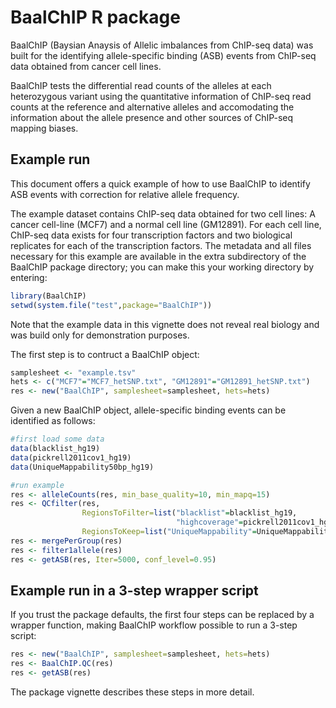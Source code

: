 # BaalChIP R package

BaalChIP (Baysian Anaysis of Allelic imbalances from ChIP-seq data) was built for the identifying allele-specific binding (ASB) events from ChIP-seq data obtained from cancer cell lines.

BaalChIP tests the differential read counts of the alleles at each heterozygous variant using the quantitative information of ChIP-seq read counts at the reference and alternative alleles and accomodating the information about the allele presence and other sources of ChIP-seq mapping biases.

## Example run
This document offers a quick example of how to use BaalChIP to identify ASB events with correction for relative allele frequency.

The example dataset contains ChIP-seq data obtained for two cell lines: A cancer cell-line (MCF7) and a normal cell line (GM12891). For each cell line, ChIP-seq data exists for four transcription factors and two biological replicates for each of the transcription factors.
The metadata and all files necessary for this example are available in the extra subdirectory of the BaalChIP package directory; you can make this your working directory by entering:

```r
library(BaalChIP)
setwd(system.file("test",package="BaalChIP"))
```
Note that the example data in this vignette does not reveal real biology and was build only for demonstration purposes. 

The first step is to contruct a BaalChIP object:

```r
samplesheet <- "example.tsv"
hets <- c("MCF7"="MCF7_hetSNP.txt", "GM12891"="GM12891_hetSNP.txt")
res <- new("BaalChIP", samplesheet=samplesheet, hets=hets)
```
Given a new BaalChIP object, allele-specific binding events can be identified as follows:

```r
#first load some data
data(blacklist_hg19)
data(pickrell2011cov1_hg19)
data(UniqueMappability50bp_hg19)

#run example
res <- alleleCounts(res, min_base_quality=10, min_mapq=15)
res <- QCfilter(res,
                RegionsToFilter=list("blacklist"=blacklist_hg19,
                                     "highcoverage"=pickrell2011cov1_hg19),
                RegionsToKeep=list("UniqueMappability"=UniqueMappability50bp_hg19))
res <- mergePerGroup(res)
res <- filter1allele(res)
res <- getASB(res, Iter=5000, conf_level=0.95)
```

## Example run in a 3-step wrapper script

If you trust the package defaults, the first four steps can be replaced by a wrapper function, making BaalChIP workflow possible to run a 3-step script:

```r
res <- new("BaalChIP", samplesheet=samplesheet, hets=hets)
res <- BaalChIP.QC(res)
res <- getASB(res)
```

The package vignette describes these steps in more detail.
